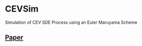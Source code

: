 # CEVSim
Simulation of CEV SDE Process using an Euler Maruyama Scheme

## [Paper](paper/CEV_process.pdf)
